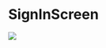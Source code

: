 # SignInScreen
![](https://github.com/erdemsaray/flutter_ui_design/blob/twp/screenImages/signInPage.png)
